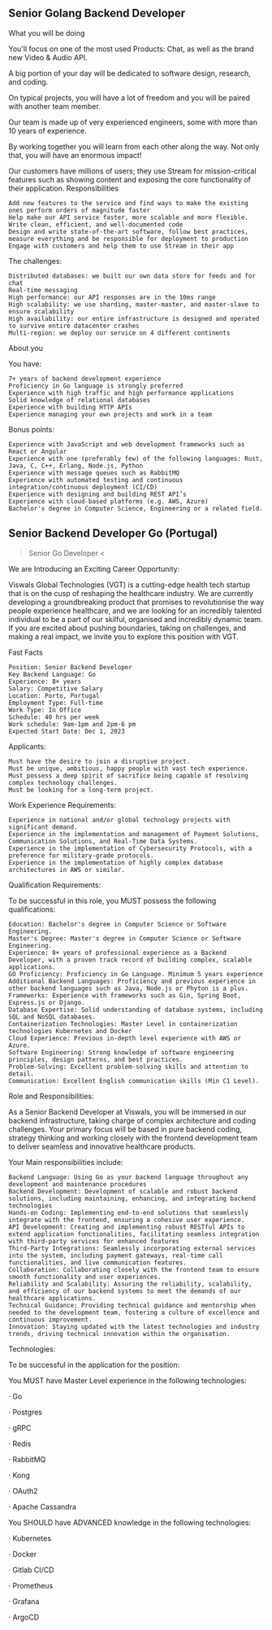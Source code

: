 ## Senior Golang Backend Developer

What you will be doing

You'll focus on one of the most used Products: Chat, as well as the brand new Video & Audio API.

A big portion of your day will be dedicated to software design, research, and coding.

On typical projects, you will have a lot of freedom and you will be paired with another team member.

Our team is made up of very experienced engineers, some with more than 10 years of experience.

By working together you will learn from each other along the way. Not only that, you will have an enormous impact!

Our customers have millions of users; they use Stream for mission-critical features such as showing content and exposing the core functionality of their application.
Responsibilities

    Add new features to the service and find ways to make the existing ones perform orders of magnitude faster
    Help make our API service faster, more scalable and more flexible.
    Write clean, efficient, and well-documented code
    Design and write state-of-the-art software, follow best practices, measure everything and be responsible for deployment to production
    Engage with customers and help them to use Stream in their app

The challenges:

    Distributed databases: we built our own data store for feeds and for chat
    Real-time messaging
    High performance: our API responses are in the 10ms range
    High scalability: we use sharding, master-master, and master-slave to ensure scalability
    High availability: our entire infrastructure is designed and operated to survive entire datacenter crashes
    Multi-region: we deploy our service on 4 different continents

About you

You have:

    7+ years of backend development experience
    Proficiency in Go language is strongly preferred
    Experience with high traffic and high performance applications
    Solid knowledge of relational databases
    Experience with building HTTP APIs
    Experience managing your own projects and work in a team

Bonus points:

    Experience with JavaScript and web development frameworks such as React or Angular
    Experience with one (preferably few) of the following languages: Rust, Java, C, C++, Erlang, Node.js, Python
    Experience with message queues such as RabbitMQ
    Experience with automated testing and continuous integration/continuous deployment (CI/CD)
    Experience with designing and building REST API’s
    Experience with cloud-based platforms (e.g. AWS, Azure)
    Bachelor's degree in Computer Science, Engineering or a related field.




## Senior Backend Developer Go (Portugal)

> Senior Go Developer <



We are Introducing an Exciting Career Opportunity:


Viswals Global Technologies (VGT) is a cutting-edge health tech startup that is on the cusp of reshaping the healthcare industry. We are currently developing a groundbreaking product that promises to revolutionise the way people experience healthcare, and we are looking for an incredibly talented individual to be a part of our skilful, organised and incredibly dynamic team. If you are excited about pushing boundaries, taking on challenges, and making a real impact, we invite you to explore this position with VGT.



Fast Facts

    Position: Senior Backend Developer
    Key Backend Language: Go
    Experience: 8+ years
    Salary: Competitive Salary
    Location: Porto, Portugal
    Employment Type: Full-time
    Work Type: In Office
    Schedule: 40 hrs per week
    Work schedule: 9am-1pm and 2pm-6 pm
    Expected Start Date: Dec 1, 2023



Applicants:

    Must have the desire to join a disruptive project.
    Must be unique, ambitious, happy people with vast tech experience.
    Must possess a deep spirit of sacrifice being capable of resolving complex technology challenges.
    Must be looking for a long-term project.



Work Experience Requirements:

    Experience in national and/or global technology projects with significant demand.
    Experience in the implementation and management of Payment Solutions, Communication Solutions, and Real-Time Data Systems.
    Experience in the implementation of Cybersecurity Protocols, with a preference for military-grade protocols.
    Experience in the implementation of highly complex database architectures in AWS or similar.



Qualification Requirements:

To be successful in this role, you MUST possess the following qualifications:


    Education: Bachelor's degree in Computer Science or Software Engineering.
    Master's Degree: Master's degree in Computer Science or Software Engineering.
    Experience: 8+ years of professional experience as a Backend Developer, with a proven track record of building complex, scalable applications.
    GO Proficiency: Proficiency in Go Language. Minimum 5 years experience
    Additional Backend Languages: Proficiency and previous experience in other backend languages such as Java, Node.js or Phyton is a plus.
    Frameworks: Experience with frameworks such as Gin, Spring Boot, Express.js or Django.
    Database Expertise: Solid understanding of database systems, including SQL and NoSQL databases.
    Containerization Technologies: Master Level in containerization technologies Kubernetes and Docker
    Cloud Experience: Previous in-depth level experience with AWS or Azure.
    Software Engineering: Strong knowledge of software engineering principles, design patterns, and best practices.
    Problem-Solving: Excellent problem-solving skills and attention to detail.
    Communication: Excellent English communication skills (Min C1 Level).


Role and Responsibilities:

As a Senior Backend Developer at Viswals, you will be immersed in our backend infrastructure, taking charge of complex architecture and coding challenges. Your primary focus will be based in pure backend coding, strategy thinking and working closely with the frontend development team to deliver seamless and innovative healthcare products.


Your Main responsibilities include:


    Backend Language: Using Go as your backend language throughout any development and maintenance procedures
    Backend Development: Development of scalable and robust backend solutions, including maintaining, enhancing, and integrating backend technologies
    Hands-on Coding: Implementing end-to-end solutions that seamlessly integrate with the frontend, ensuring a cohesive user experience.
    API Development: Creating and implementing robust RESTful APIs to extend application functionalities, facilitating seamless integration with third-party services for enhanced features
    Third-Party Integrations: Seamlessly incorporating external services into the system, including payment gateways, real-time call functionalities, and live communication features.
    Collaboration: Collaborating closely with the frontend team to ensure smooth functionality and user experiences.
    Reliability and Scalability: Assuring the reliability, scalability, and efficiency of our backend systems to meet the demands of our healthcare applications.
    Technical Guidance: Providing technical guidance and mentorship when needed to the development team, fostering a culture of excellence and continuous improvement.
    Innovation: Staying updated with the latest technologies and industry trends, driving technical innovation within the organisation.



Technologies:

To be successful in the application for the position:


You MUST have Master Level experience in the following technologies:


· Go

· Postgres

· gRPC

· Redis

· RabbitMQ

· Kong

· OAuth2

· Apache Cassandra


You SHOULD have ADVANCED knowledge in the following technologies:


· Kubernetes

· Docker

· Gitlab CI/CD

· Prometheus

· Grafana

· ArgoCD
